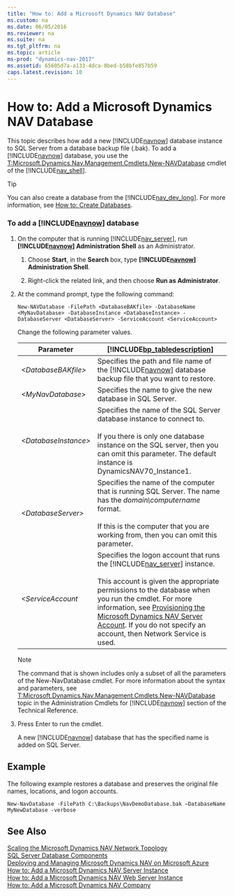```yaml
---
title: "How to: Add a Microsoft Dynamics NAV Database"
ms.custom: na
ms.date: 06/05/2016
ms.reviewer: na
ms.suite: na
ms.tgt_pltfrm: na
ms.topic: article
ms-prod: "dynamics-nav-2017"
ms.assetid: 65605d7a-a133-4dca-8bed-b58bfe857b59
caps.latest.revision: 10
---
```

# How to: Add a Microsoft Dynamics NAV Database
This topic describes how add a new [!INCLUDE[navnow](includes/navnow_md.md)] database instance to SQL Server from a database backup file \(.bak\). To add a [!INCLUDE[navnow](includes/navnow_md.md)] database, you use the [T:Microsoft.Dynamics.Nav.Management.Cmdlets.New\-NAVDatabase](assetId:///T:Microsoft.Dynamics.Nav.Management.Cmdlets.New-NAVDatabase) cmdlet of the [!INCLUDE[nav_shell](includes/nav_shell_md.md)].  
  
> [!TIP]  
>  You can also create a database from the [!INCLUDE[nav_dev_long](includes/nav_dev_long_md.md)]. For more information, see [How to: Create Databases](How%20to:%20Create%20Databases.md).  
  
### To add a [!INCLUDE[navnow](includes/navnow_md.md)] database  
  
1.  On the computer that is running [!INCLUDE[nav_server](includes/nav_server_md.md)], run **[!INCLUDE[navnow](includes/navnow_md.md)] Administration Shell** as an Administrator.  
  
    1.  Choose **Start**, in the **Search** box, type **[!INCLUDE[navnow](includes/navnow_md.md)] Administration Shell**.  
  
    2.  Right\-click the related link, and then choose **Run as Administrator**.  
  
2.  At the command prompt, type the following command:  
  
    ```  
    New-NAVDatabase -FilePath <DatabaseBAKfile> -DatabaseName <MyNavDatabase> -DatabaseInstance <DatabaseInstance> -DatabaseServer <DatabaseServer> -ServiceAccount <ServiceAccount>  
    ```  
  
     Change the following parameter values.  
  
    |Parameter|[!INCLUDE[bp_tabledescription](includes/bp_tabledescription_md.md)]|  
    |---------------|---------------------------------------|  
    |*\<DatabaseBAKfile\>*|Specifies the path and file name of the [!INCLUDE[navnow](includes/navnow_md.md)] database backup file that you want to restore.|  
    |*\<MyNavDatabase\>*|Specifies the name to give the new database in SQL Server.|  
    |*\<DatabaseInstance\>*|Specifies the name of the SQL Server database instance to connect to.<br /><br /> If you there is only one database instance on the SQL server, then you can omit this parameter. The default instance is DynamicsNAV70\_Instance1.|  
    |*\<DatabaseServer\>*|Specifies the name of the computer that is running SQL Server. The name has the *domain\\computername* format.<br /><br /> If this is the computer that you are working from, then you can omit this parameter.|  
    |*\<ServiceAccount*|Specifies the logon account that runs the [!INCLUDE[nav_server](includes/nav_server_md.md)] instance.<br /><br /> This account is given the appropriate permissions to the database when you run the cmdlet. For more information, see [Provisioning the Microsoft Dynamics NAV Server Account](Provisioning-the-Microsoft-Dynamics-NAV-Server-Account.md). If you do not specify an account, then Network Service is used.|  
  
    > [!NOTE]  
    >  The command that is shown includes only a subset of all the parameters of the New\-NavDatabase cmdlet. For more information about the syntax and parameters, see [T:Microsoft.Dynamics.Nav.Management.Cmdlets.New\-NAVDatabase](assetId:///T:Microsoft.Dynamics.Nav.Management.Cmdlets.New-NAVDatabase) topic in the Administration Cmdlets for [!INCLUDE[navnow](includes/navnow_md.md)] section of the Technical Reference.  
  
3.  Press Enter to run the cmdlet.  
  
     A new [!INCLUDE[navnow](includes/navnow_md.md)] database that has the specified name is added on SQL Server.  
  
## Example  
 The following example restores a database and preserves the original file names, locations, and logon accounts.  
  
```  
New-NavDatabase -FilePath C:\Backups\NavDemoDatabase.bak –DatabaseName MyNewDatabase -verbose  
```  
  
## See Also  
 [Scaling the Microsoft Dynamics NAV Network Topology](Scaling-the-Microsoft-Dynamics-NAV-Network-Topology.md)   
 [SQL Server Database Components](SQL-Server-Database-Components.md)   
 [Deploying and Managing Microsoft Dynamics NAV on Microsoft Azure](Deploying-and-Managing-Microsoft-Dynamics-NAV-on-Microsoft-Azure.md)   
 [How to: Add a Microsoft Dynamics NAV Server Instance](How%20to:%20Add%20a%20Microsoft%20Dynamics%20NAV%20Server%20Instance.md)   
 [How to: Add a Microsoft Dynamics NAV Web Server Instance](How%20to:%20Add%20a%20Microsoft%20Dynamics%20NAV%20Web%20Server%20Instance.md)   
 [How to: Add a Microsoft Dynamics NAV Company](How%20to:%20Add%20a%20Microsoft%20Dynamics%20NAV%20Company.md)